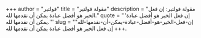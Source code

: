 +++
author = "فولتير"
title = "مقولة فولتير"
description = "مقولة فولتير: إن فعل الخير هو أفضل عبادة يمكن أن نقدمها لله."
quote = '''إن فعل الخير هو أفضل عبادة يمكن أن نقدمها لله.''' 
slug = "إن-فعل-الخير-هو-أفضل-عبادة-يمكن-أن-نقدمها-لله"
+++
إن فعل الخير هو أفضل عبادة يمكن أن نقدمها لله.
